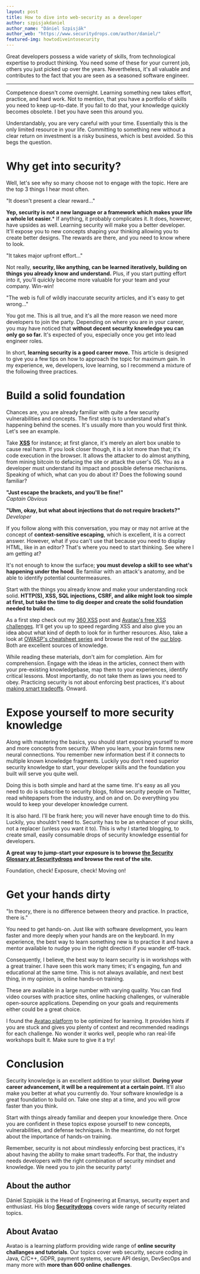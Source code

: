 ```yaml
---
layout: post
title: How to dive into web-security as a developer
author: szpisjakdaniel 
author_name: "Dániel Szpisják"
author_web: "https://www.securitydrops.com/author/daniel/"
featured-img: howtodiveintosecurity
---
```


Great developers possess a wide variety of skills, from technological expertise to product thinking. You need some of these for your current job, others you just picked up over the years. Nevertheless, it's all valuable and contributes to the fact that you are seen as a seasoned software engineer. 

<!--excerpt-->

----

Competence doesn't come overnight. Learning something new takes effort, practice, and hard work. Not to mention, that you have a portfolio of skills you need to keep up-to-date. If you fail to do that, your knowledge quickly becomes obsolete. I bet you have seen this around you.

Understandably, you are very careful with your time. Essentially this is the only limited resource in your life. Committing to something new without a clear return on investment is a risky business, which is best avoided. So this begs the question.

# Why get into security?

Well, let's see why so many choose not to engage with the topic. Here are the top 3 things I hear most often. 

"It doesn't present a clear reward..."

**Yep, security is not a new language or a framework which makes your life a whole lot easier.*** If anything, it probably complicates it. It does, however, have upsides as well. Learning security will make you a better developer. It'll expose you to new concepts shaping your thinking allowing you to create better designs. The rewards are there, and you need to know where to look.

"It takes major upfront effort..."

Not really, **security, like anything, can be learned iteratively, building on things you already know and understand.** Plus, if you start putting effort into it, you'll quickly become more valuable for your team and your company. Win-win!

"The web is full of wildly inaccurate security articles, and it's easy to get wrong..."

You got me. This is all true, and it's all the more reason we need more developers to join the party. Depending on where you are in your career, you may have noticed that **without decent security knowledge you can only go so far.** It's expected of you, especially once you get into lead engineer roles.

In short, **learning security is a good career move.** This article is designed to give you a few tips on how to approach the topic for maximum gain. In my experience, we, developers, love learning, so I recommend a mixture of the following three practices.

# Build a solid foundation

Chances are, you are already familiar with quite a few security vulnerabilities and concepts. The first step is to understand what's happening behind the scenes. It's usually more than you would first think. Let's see an example.

Take **[XSS](https://blog.avatao.com/CSP-tutorial/)** for instance; at first glance, it's merely an alert box unable to cause real harm. If you look closer though, it is a lot more than that; it's code execution in the browser. It allows the attacker to do almost anything, from mining bitcoin to defacing the site or attack the user's OS. You as a developer must understand its impact and possible defense mechanisms. Speaking of which, what can you do about it? Does the following sound familiar?

**"Just escape the brackets, and you'll be fine!"**  
*Captain Obvious*

**"Uhm, okay, but what about injections that do not require brackets?"** 
*Developer*

If you follow along with this conversation, you may or may not arrive at the concept of **context-sensitive escaping**, which is excellent, it is a correct answer. However, what if you can't use that because you need to display HTML, like in an editor? That's where you need to start thinking. See where I am getting at?

It's not enough to know the surface; **you must develop a skill to see what's happening under the hood**. Be familiar with an attack's anatomy, and be able to identify potential countermeasures.

Start with the things you already know and make your understanding rock solid. **HTTP(S), XSS, SQL injections, CSRF, and alike might look too simple at first, but take the time to dig deeper and create the solid foundation needed to build on.**

As a first step check out my [360 XSS](https://www.securitydrops.com/360-xss/) post and [Avatao's free XSS challenges](https://platform.avatao.com/paths/e65ee304-7299-40d0-bdd1-93f35c381560/challenges/fa6eaf92-2f17-11e6-bdf4-0800200c9a66). It'll get you up to speed regarding XSS and also give you an idea about what kind of depth to look for in further resources. Also, take a look at [OWASP's cheatsheet series](https://www.owasp.org/index.php/OWASP_Cheat_Sheet_Series) and browse the rest of the [our blog](https://blog.avatao.com/). Both are excellent sources of knowledge.

While reading these materials, don't aim for completion. Aim for comprehension. Engage with the ideas in the articles, connect them with your pre-existing knowledgebase, map them to your experiences, identify critical lessons. Most importantly, do not take them as laws you need to obey. Practicing security is not about enforcing best practices, it's about [making smart tradeoffs](https://www.securitydrops.com/security-for-software-engineers/). Onward.

# Expose yourself to more security knowledge

Along with mastering the basics, you should start exposing yourself to more and more concepts from security. When you learn, your brain forms new neural connections. You remember new information best if it connects to multiple known knowledge fragments. Luckily you don't need superior security knowledge to start, your developer skills and the foundation you built will serve you quite well.

Doing this is both simple and hard at the same time. It's easy as all you need to do is subscribe to security blogs, follow security people on Twitter, read whitepapers from the industry, and on and on. Do everything you would to keep your developer knowledge current. 

It is also hard. I'll be frank here; you will never have enough time to do this. Luckily, you shouldn't need to. Security has to be an enhancer of your skills, not a replacer (unless you want it to). This is why I started blogging, to create small, easily consumable drops of security knowledge essential for developers.

**A great way to jump-start your exposure is to browse [the Security Glossary at Securitydrops](https://www.securitydrops.com/glossary/) and browse the rest of the site.**

Foundation, check! Exposure, check! Moving on!

# Get your hands dirty

"In theory, there is no difference between theory and practice. In practice, there is."

You need to get hands-on. Just like with software development, you learn faster and more deeply when your hands are on the keyboard. In my experience, the best way to learn something new is to practice it and have a mentor available to nudge you in the right direction if you wander off-track.

Consequently, I believe, the best way to learn security is in workshops with a great trainer. I have seen this work many times; it's engaging, fun and educational at the same time. This is not always available, and next best thing, in my opinion, is online hands-on training.

These are available in a large number with varying quality. You can find video courses with practice sites, online hacking challenges, or vulnerable open-source applications. Depending on your goals and requirements either could be a great choice. 

I found the [Avatao platform](https://avatao.com/) to be optimized for learning. It provides hints if you are stuck and gives you plenty of context and recommended readings for each challenge. No wonder it works well, people who ran real-life workshops built it. Make sure to give it a try!

# Conclusion

Security knowledge is an excellent addition to your skillset. **During your career advancement, it will be a requirement at a certain point.** It'll also make you better at what you currently do. Your software knowledge is a great foundation to build on. Take one step at a time, and you will grow faster than you think.

Start with things already familiar and deepen your knowledge there. Once you are confident in these topics expose yourself to new concepts, vulnerabilities, and defense techniques. In the meantime, do not forget about the importance of hands-on training.

Remember, security is not about mindlessly enforcing best practices, it's about having the ability to make smart tradeoffs. For that, the industry needs developers with the right combination of security mindset and knowledge. We need you to join the security party!

## About the author 
Dániel Szpisják is the Head of Engineering at Emarsys, security expert and enthusiast. His blog [**Securitydrops**](https://www.securitydrops.com/) covers wide range of security related topics. 

## About Avatao 
Avatao is a learning platform providing wide range of **online security challanges and tutorials**. Our topics cover web security, secure coding in Java, C/C++, GDPR, payment systems, secure API design, DevSecOps and many more with **more than 600 online challenges**.

